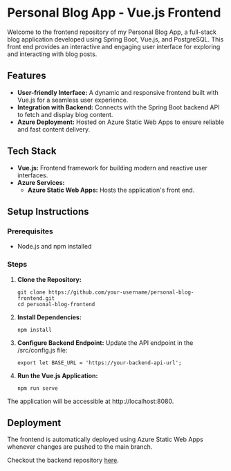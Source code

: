 # Personal Blog App - Vue.js Frontend

Welcome to the frontend repository of my Personal Blog App, a full-stack blog application developed using Spring Boot, Vue.js, and PostgreSQL. This front end provides an interactive and engaging user interface for exploring and interacting with blog posts.

## Features

- **User-friendly Interface:** A dynamic and responsive frontend built with Vue.js for a seamless user experience.
- **Integration with Backend:** Connects with the Spring Boot backend API to fetch and display blog content.
- **Azure Deployment:** Hosted on Azure Static Web Apps to ensure reliable and fast content delivery.

## Tech Stack

- **Vue.js:** Frontend framework for building modern and reactive user interfaces.
- **Azure Services:**
  - **Azure Static Web Apps:** Hosts the application's front end.

## Setup Instructions

### Prerequisites

- Node.js and npm installed

### Steps

1. **Clone the Repository:**

   ```
   git clone https://github.com/your-username/personal-blog-frontend.git
   cd personal-blog-frontend

   ```

2. **Install Dependencies:**
   ```
   npm install

   ```
3. **Configure Backend Endpoint:**
   Update the API endpoint in the /src/config.js file:

   ```
   export let BASE_URL = 'https://your-backend-api-url';

   ```

4. **Run the Vue.js Application:**
   ```
   npm run serve
   ```
The application will be accessible at http://localhost:8080.

## Deployment
The frontend is automatically deployed using Azure Static Web Apps whenever changes are pushed to the main branch.

Checkout the backend repository [here](https://github.com/hazzaRR/PersonalBlogSpring).
   
